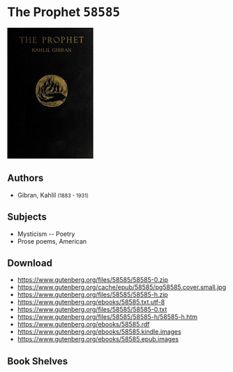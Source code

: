 # The Prophet <kbd>58585</kbd>

![](./cover.medium.jpg "")

## Authors


 - Gibran, Kahlil <small>(1883 - 1931)</small>

## Subjects


 - Mysticism -- Poetry
 - Prose poems, American

## Download


 - https://www.gutenberg.org/files/58585/58585-0.zip
 - https://www.gutenberg.org/cache/epub/58585/pg58585.cover.small.jpg
 - https://www.gutenberg.org/files/58585/58585-h.zip
 - https://www.gutenberg.org/ebooks/58585.txt.utf-8
 - https://www.gutenberg.org/files/58585/58585-0.txt
 - https://www.gutenberg.org/files/58585/58585-h/58585-h.htm
 - https://www.gutenberg.org/ebooks/58585.rdf
 - https://www.gutenberg.org/ebooks/58585.kindle.images
 - https://www.gutenberg.org/ebooks/58585.epub.images

## Book Shelves


